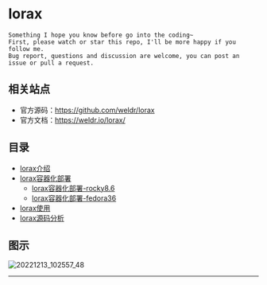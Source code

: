 # lorax

```
Something I hope you know before go into the coding~
First, please watch or star this repo, I'll be more happy if you follow me.
Bug report, questions and discussion are welcome, you can post an issue or pull a request.
```


## 相关站点

* 官方源码：<https://github.com/weldr/lorax>
* 官方文档：<https://weldr.io/lorax/>


## 目录


* [lorax介绍](docs/lorax介绍.md)
* [lorax容器化部署](docs/lorax容器化部署.md)
    * [lorax容器化部署-rocky8.6](docs/lorax容器化部署-rocky8.6.md)
    * [lorax容器化部署-fedora36](docs/lorax容器化部署-fedora36.md)
* [lorax使用](docs/lorax使用.md)
* [lorax源码分析](docs/lorax源码分析.md)





## 图示

![20221213_102557_48](image/20221213_102557_48.png)











---
